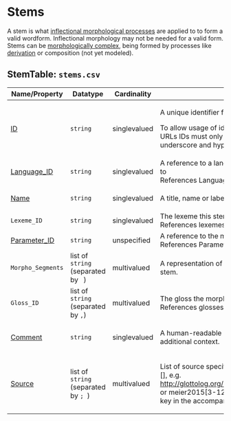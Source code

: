 # Stems
A stem is what [inflectional morphological processes](../inflections) are applied to to form a valid wordform.
Inflectional morphology may not be needed for a valid form.
Stems can be [morphologically complex](../stemparts), being formed by processes like [derivation](../derivations) or composition (not yet modeled).

## StemTable: `stems.csv`

Name/Property | Datatype | Cardinality | Description
 --- | --- | --- | --- 
[ID](http://cldf.clld.org/v1.0/terms.rdf#id) | `string` | singlevalued | <div> <p>A unique identifier for a row in a table.</p> <p> To allow usage of identifiers as path components of URLs IDs must only contain alphanumeric characters, underscore and hyphen. </p> </div> 
[Language_ID](http://cldf.clld.org/v1.0/terms.rdf#languageReference) | `string` | singlevalued | A reference to a language (or variety) the stem belongs to<br>References LanguageTable
[Name](http://cldf.clld.org/v1.0/terms.rdf#name) | `string` | singlevalued | <div> <p>A title, name or label for an entity.</p> </div> 
`Lexeme_ID` | `string` | singlevalued | The lexeme this stem belongs to.<br>References lexemes.csv.
[Parameter_ID](http://cldf.clld.org/v1.0/terms.rdf#parameterReference) | `string` | unspecified | A reference to the meaning denoted by the stem<br>References ParameterTable
`Morpho_Segments` | list of `string` (separated by ` `) | multivalued | A representation of the morphologically segmented stem.
`Gloss_ID` | list of `string` (separated by `,`) | multivalued | The gloss the morph has in the wordform.<br>References glosses.csv.
[Comment](http://cldf.clld.org/v1.0/terms.rdf#comment) | `string` | singlevalued | <div> <p> A human-readable comment on a resource, providing additional context. </p> </div> 
[Source](http://cldf.clld.org/v1.0/terms.rdf#source) | list of `string` (separated by `; `) | multivalued | <div> <p>List of source specifications, of the form &lt;source_ID&gt;[], e.g. http://glottolog.org/resource/reference/id/318814[34], or meier2015[3-12] where meier2015 is a citation key in the accompanying BibTeX file.</p> </div> 